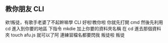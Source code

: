 ## 教你朋友 CLI

欸!叛徒，有歌手老婆了不起幹嘛學 CLI
好啦!教你啦
你就先打開 cmd 然後先利用 cd 進入到你要的地區
下指令 mkdie 加上你要的資料夾名稱
在 cd 進去那個資料夾 touch afu.js 就可以了阿
連練習檔名都要閃我  叛徒啦 叛徒